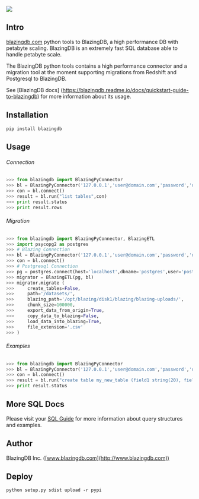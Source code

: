 ![](http://www.blazingdb.com/images/Logo_Blazing_verde.png)



## Intro

[blazingdb.com](http://www.blazingdb.com) python tools to BlazingDB, a high performance DB with petabyte scaling.
BlazingDB is an extremely fast SQL database able to handle petabyte scale.

The BlazingDB python tools contains a high performance connector and a migration tool at the moment supporting migrations from Redshift and Postgresql to BlazingDB.

See [BlazingDB docs] (https://blazingdb.readme.io/docs/quickstart-guide-to-blazingdb) for more information about its usage.

## Installation

`pip install blazingdb`



## Usage

###### Connection

```py
>>> from blazingdb import BlazingPyConnector
>>> bl = BlazingPyConnector('127.0.0.1','user@domain.com','password','database_name',port=8089)
>>> con = bl.connect()
>>> result = bl.run("list tables",con)
>>> print result.status
>>> print result.rows
```

###### Migration

```py
>>> from blazingdb import BlazingPyConnector, BlazingETL
>>> import psycopg2 as postgres
>>> # Blazing Connection
>>> bl = BlazingPyConnector('127.0.0.1','user@domain.com','password','database_name',port=8089)
>>> con = bl.connect()
>>> # Postgresql Connection
>>> pg = postgres.connect(host='localhost',dbname='postgres',user='postgres',password='postgres')
>>> migrator = BlazingETL(pg, bl)
>>> migrator.migrate (
>>>     create_tables=False,                                           # Specify if it's needed to create the tables in the migration
>>>     path='/datasets/',                                    		     # Specify where will the migration data files stored
>>>     blazing_path='/opt/blazing/disk1/blazing/blazing-uploads/',    # Specify in case it's wanted to copy the data to BlazingDB uploads folder
>>>     chunk_size=100000,                                             # Specify the size of the chunks of data to migrate
>>>     export_data_from_origin=True,                                  # Turn to False in case you already have the and only need to load them into BlazingDb
>>>     copy_data_to_blazing=False,                                    # Turn to True in case you want to copy the data to BlazingDB uploads folder
>>>     load_data_into_blazing=True,                                   # Turn to False in case you want to migrate only the structure and not the data
>>>     file_extension='.csv'                                          # Specify the data files extension
>>> )
```

###### Examples

```py
>>> from blazingdb import BlazingPyConnector
>>> bl = BlazingPyConnector('127.0.0.1','user@domain.com','password','database_name',port=8089)
>>> con = bl.connect()
>>> result = bl.run("create table my_new_table (field1 string(20), field2 long, field3 date, field4 double)",con)
>>> print result.status
```

## More SQL Docs

Please visit your [SQL Guide](https://blazingdb.readme.io/docs/blazingdb-sql-guide) for more information about query structures and examples.

## Author

BlazingDB Inc. ([www.blazingdb.com](http://www.blazingdb.com))


## Deploy

```
python setup.py sdist upload -r pypi
```
